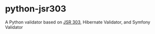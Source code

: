 # python-jsr303
A Python validator based on [JSR 303](https://beanvalidation.org/1.0/spec/), Hibernate Validator, and Symfony Validator
